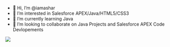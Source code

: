 - 👋 Hi, I’m @iamashar
- 👀 I’m interested in Salesforce APEX/Java/HTML5/CSS3
- 🌱 I’m currently learning Java
- 💞️ I’m looking to collaborate on Java Projects and Salesforce APEX Code Devlopements

<img src="https://github-readme-stats.vercel.app/api?username=iamashar&&show_icons=true&title_color=ff7337&icon_color=bb2acf&text_color=ff7337&bg_color=151515">
<!---
iamashar/iamashar is a ✨ special ✨ repository because its `README.md` (this file) appears on your GitHub profile.
You can click the Preview link to take a look at your changes.
--->
